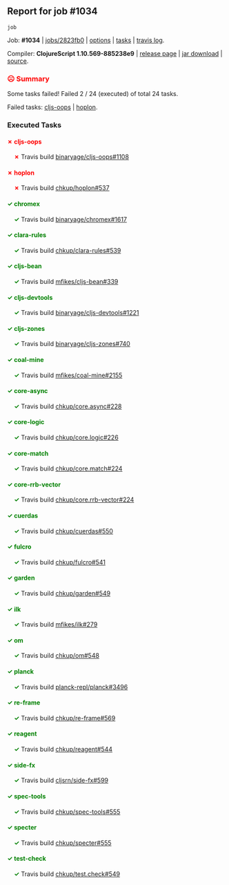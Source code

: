## Report for job #1034
```
job
```


Job: **#1034** | [jobs/2823fb0](https://github.com/cljs-oss/canary/commit/2823fb06a89016391c559f1f6b6dea023e6615ab) | [options](options.edn) | [tasks](tasks.edn) | [travis log](https://travis-ci.org/cljs-oss/canary/builds/564555034).

Compiler: **ClojureScript 1.10.569-885238e9** | [release page](https://github.com/cljs-oss/canary/releases/tag/r1.10.569-885238e9) | [jar download](https://github.com/cljs-oss/canary/releases/download/r1.10.569-885238e9/clojurescript-1.10.569-885238e9.jar) | [source](https://github.com/clojure/clojurescript/commit/885238e97fec2008f03b9413a987ed432d1970a0).

### <b style='color:red'>☹ Summary</b>

Some tasks failed! Failed 2 / 24 (executed) of total 24 tasks.

Failed tasks: [cljs-oops](#-cljs-oops) | [hoplon](#-hoplon).

### Executed Tasks

#### <b style='color:red'>&#x2717; cljs-oops</b>
&nbsp;&nbsp;&nbsp;&nbsp;<b style='color:red'>&#x2717;</b> Travis build [binaryage/cljs-oops#1108](https://travis-ci.org/binaryage/cljs-oops/builds/564555480)<br>

#### <b style='color:red'>&#x2717; hoplon</b>
&nbsp;&nbsp;&nbsp;&nbsp;<b style='color:red'>&#x2717;</b> Travis build [chkup/hoplon#537](https://travis-ci.org/chkup/hoplon/builds/564555511)<br>

#### <b style='color:green'>&#x2713; chromex</b>
&nbsp;&nbsp;&nbsp;&nbsp;<b style='color:green'>&#x2713;</b> Travis build [binaryage/chromex#1617](https://travis-ci.org/binaryage/chromex/builds/564555470)<br>

#### <b style='color:green'>&#x2713; clara-rules</b>
&nbsp;&nbsp;&nbsp;&nbsp;<b style='color:green'>&#x2713;</b> Travis build [chkup/clara-rules#539](https://travis-ci.org/chkup/clara-rules/builds/564555472)<br>

#### <b style='color:green'>&#x2713; cljs-bean</b>
&nbsp;&nbsp;&nbsp;&nbsp;<b style='color:green'>&#x2713;</b> Travis build [mfikes/cljs-bean#339](https://travis-ci.org/mfikes/cljs-bean/builds/564555474)<br>

#### <b style='color:green'>&#x2713; cljs-devtools</b>
&nbsp;&nbsp;&nbsp;&nbsp;<b style='color:green'>&#x2713;</b> Travis build [binaryage/cljs-devtools#1221](https://travis-ci.org/binaryage/cljs-devtools/builds/564555476)<br>

#### <b style='color:green'>&#x2713; cljs-zones</b>
&nbsp;&nbsp;&nbsp;&nbsp;<b style='color:green'>&#x2713;</b> Travis build [binaryage/cljs-zones#740](https://travis-ci.org/binaryage/cljs-zones/builds/564555482)<br>

#### <b style='color:green'>&#x2713; coal-mine</b>
&nbsp;&nbsp;&nbsp;&nbsp;<b style='color:green'>&#x2713;</b> Travis build [mfikes/coal-mine#2155](https://travis-ci.org/mfikes/coal-mine/builds/564555484)<br>

#### <b style='color:green'>&#x2713; core-async</b>
&nbsp;&nbsp;&nbsp;&nbsp;<b style='color:green'>&#x2713;</b> Travis build [chkup/core.async#228](https://travis-ci.org/chkup/core.async/builds/564555492)<br>

#### <b style='color:green'>&#x2713; core-logic</b>
&nbsp;&nbsp;&nbsp;&nbsp;<b style='color:green'>&#x2713;</b> Travis build [chkup/core.logic#226](https://travis-ci.org/chkup/core.logic/builds/564555496)<br>

#### <b style='color:green'>&#x2713; core-match</b>
&nbsp;&nbsp;&nbsp;&nbsp;<b style='color:green'>&#x2713;</b> Travis build [chkup/core.match#224](https://travis-ci.org/chkup/core.match/builds/564555498)<br>

#### <b style='color:green'>&#x2713; core-rrb-vector</b>
&nbsp;&nbsp;&nbsp;&nbsp;<b style='color:green'>&#x2713;</b> Travis build [chkup/core.rrb-vector#224](https://travis-ci.org/chkup/core.rrb-vector/builds/564555500)<br>

#### <b style='color:green'>&#x2713; cuerdas</b>
&nbsp;&nbsp;&nbsp;&nbsp;<b style='color:green'>&#x2713;</b> Travis build [chkup/cuerdas#550](https://travis-ci.org/chkup/cuerdas/builds/564555502)<br>

#### <b style='color:green'>&#x2713; fulcro</b>
&nbsp;&nbsp;&nbsp;&nbsp;<b style='color:green'>&#x2713;</b> Travis build [chkup/fulcro#541](https://travis-ci.org/chkup/fulcro/builds/564555509)<br>

#### <b style='color:green'>&#x2713; garden</b>
&nbsp;&nbsp;&nbsp;&nbsp;<b style='color:green'>&#x2713;</b> Travis build [chkup/garden#549](https://travis-ci.org/chkup/garden/builds/564555515)<br>

#### <b style='color:green'>&#x2713; ilk</b>
&nbsp;&nbsp;&nbsp;&nbsp;<b style='color:green'>&#x2713;</b> Travis build [mfikes/ilk#279](https://travis-ci.org/mfikes/ilk/builds/564555513)<br>

#### <b style='color:green'>&#x2713; om</b>
&nbsp;&nbsp;&nbsp;&nbsp;<b style='color:green'>&#x2713;</b> Travis build [chkup/om#548](https://travis-ci.org/chkup/om/builds/564555528)<br>

#### <b style='color:green'>&#x2713; planck</b>
&nbsp;&nbsp;&nbsp;&nbsp;<b style='color:green'>&#x2713;</b> Travis build [planck-repl/planck#3496](https://travis-ci.org/planck-repl/planck/builds/564555629)<br>

#### <b style='color:green'>&#x2713; re-frame</b>
&nbsp;&nbsp;&nbsp;&nbsp;<b style='color:green'>&#x2713;</b> Travis build [chkup/re-frame#569](https://travis-ci.org/chkup/re-frame/builds/564555564)<br>

#### <b style='color:green'>&#x2713; reagent</b>
&nbsp;&nbsp;&nbsp;&nbsp;<b style='color:green'>&#x2713;</b> Travis build [chkup/reagent#544](https://travis-ci.org/chkup/reagent/builds/564555560)<br>

#### <b style='color:green'>&#x2713; side-fx</b>
&nbsp;&nbsp;&nbsp;&nbsp;<b style='color:green'>&#x2713;</b> Travis build [cljsrn/side-fx#599](https://travis-ci.org/cljsrn/side-fx/builds/564555544)<br>

#### <b style='color:green'>&#x2713; spec-tools</b>
&nbsp;&nbsp;&nbsp;&nbsp;<b style='color:green'>&#x2713;</b> Travis build [chkup/spec-tools#555](https://travis-ci.org/chkup/spec-tools/builds/564555575)<br>

#### <b style='color:green'>&#x2713; specter</b>
&nbsp;&nbsp;&nbsp;&nbsp;<b style='color:green'>&#x2713;</b> Travis build [chkup/specter#555](https://travis-ci.org/chkup/specter/builds/564555595)<br>

#### <b style='color:green'>&#x2713; test-check</b>
&nbsp;&nbsp;&nbsp;&nbsp;<b style='color:green'>&#x2713;</b> Travis build [chkup/test.check#549](https://travis-ci.org/chkup/test.check/builds/564555618)<br>